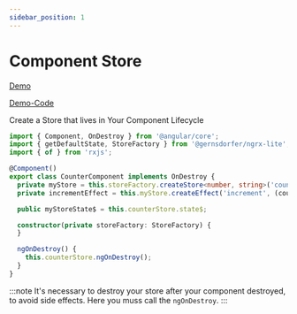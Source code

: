 ```yaml
---
sidebar_position: 1
---
```


# Component Store

[Demo](https://gernsdorfer.github.io/ngrx-lite/sample-app)

[Demo-Code](https://github.com/gernsdorfer/ngrx-lite/tree/master/apps/sample-app/src/app/basic)

Create a Store that lives in Your Component Lifecycle

```ts title="app.component.ts"
import { Component, OnDestroy } from '@angular/core';
import { getDefaultState, StoreFactory } from '@gernsdorfer/ngrx-lite';
import { of } from 'rxjs';

@Component()
export class CounterComponent implements OnDestroy {
  private myStore = this.storeFactory.createStore<number, string>('counter');
  private incrementEffect = this.myStore.createEffect('increment', (counter: number) => of(counter + 1));

  public myStoreState$ = this.counterStore.state$;

  constructor(private storeFactory: StoreFactory) {
  }

  ngOnDestroy() {
    this.counterStore.ngOnDestroy();
  }
}
```

:::note
It's necessary to destroy your store after your component destroyed, to avoid side effects.
Here you muss call the `ngOnDestroy`. 
:::

 
